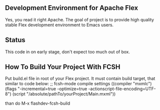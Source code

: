 ## Development Environment for Apache Flex ##

Yes, you read it right Apache. The goal of project is to provide
high quality stable Flex development environment to Emacs users.

## Status ##

This code in on early stage, don't expect too much out of box.

## How To Build Your Project With FCSH ##

Put build.el file in root of your Flex project. It must contain
build target, that similar to code below:
;; fcsh-mode compile settings
((compiler "mxmlc")
 (flags "-incremental=true -optimize=true -actionscript-file-encoding=UTF-8")
 (script "/absolute/pathTo/yourProject/Main.mxml"))

than do M-x flashdev-fcsh-build
